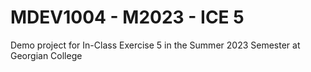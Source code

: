 # MDEV1004 - M2023 - ICE 5
Demo project for In-Class Exercise 5 in the Summer 2023 Semester at Georgian College